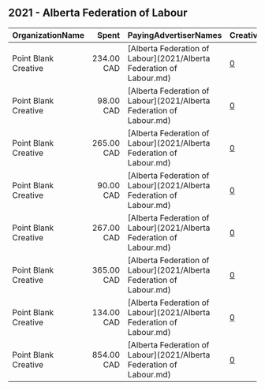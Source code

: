 ## 2021 - Alberta Federation of Labour 
|OrganizationName|Spent|PayingAdvertiserNames|CreativeUrls|Impressions|Genders|AgeBrackets|CountryCodes|BillingAddresses|CandidateBallotInformation|
|:---|---:|:---|:---|---:|:---|:---|:---|:---|:---|
|Point Blank Creative|234.00 CAD|[Alberta Federation of Labour](2021/Alberta Federation of Labour.md)|[0](https://www.snap.com/political-ads/asset/6f2c6c81f7d2d33493a79c00b700f205a1af6370571889de81ef112bdfb0dbe2?mediaType=png)|15,808||25+|canada|"505 Hamilton St., Room 301,Vancouver,V6B 2R1,CA"||
|Point Blank Creative|98.00 CAD|[Alberta Federation of Labour](2021/Alberta Federation of Labour.md)|[0](https://www.snap.com/political-ads/asset/cb91c0d1586adbea06198710aadae12d3cefb6e2ba506a876d76521816c0366b?mediaType=png)|14,513||25+|canada|"505 Hamilton St., Room 301,Vancouver,V6B 2R1,CA"||
|Point Blank Creative|265.00 CAD|[Alberta Federation of Labour](2021/Alberta Federation of Labour.md)|[0](https://www.snap.com/political-ads/asset/7dc3a19849f5d2827a88cb74e9d74e1e7da266a30b034dc22a6857a4fb73f927?mediaType=png)|15,379||25+|canada|"505 Hamilton St., Room 301,Vancouver,V6B 2R1,CA"||
|Point Blank Creative|90.00 CAD|[Alberta Federation of Labour](2021/Alberta Federation of Labour.md)|[0](https://www.snap.com/political-ads/asset/647dfb0394922c68a7c125f738cc157444de18e6b61676193a3487a4e1d6aef1?mediaType=png)|15,417||25+|canada|"505 Hamilton St., Room 301,Vancouver,V6B 2R1,CA"||
|Point Blank Creative|267.00 CAD|[Alberta Federation of Labour](2021/Alberta Federation of Labour.md)|[0](https://www.snap.com/political-ads/asset/647dfb0394922c68a7c125f738cc157444de18e6b61676193a3487a4e1d6aef1?mediaType=png)|54,558||25+|canada|"505 Hamilton St., Room 301,Vancouver,V6B 2R1,CA"||
|Point Blank Creative|365.00 CAD|[Alberta Federation of Labour](2021/Alberta Federation of Labour.md)|[0](https://www.snap.com/political-ads/asset/6f2c6c81f7d2d33493a79c00b700f205a1af6370571889de81ef112bdfb0dbe2?mediaType=png)|31,913||25+|canada|"505 Hamilton St., Room 301,Vancouver,V6B 2R1,CA"||
|Point Blank Creative|134.00 CAD|[Alberta Federation of Labour](2021/Alberta Federation of Labour.md)|[0](https://www.snap.com/political-ads/asset/7dc3a19849f5d2827a88cb74e9d74e1e7da266a30b034dc22a6857a4fb73f927?mediaType=png)|10,732||25+|canada|"505 Hamilton St., Room 301,Vancouver,V6B 2R1,CA"||
|Point Blank Creative|854.00 CAD|[Alberta Federation of Labour](2021/Alberta Federation of Labour.md)|[0](https://www.snap.com/political-ads/asset/cb91c0d1586adbea06198710aadae12d3cefb6e2ba506a876d76521816c0366b?mediaType=png)|141,410||25+|canada|"505 Hamilton St., Room 301,Vancouver,V6B 2R1,CA"||
